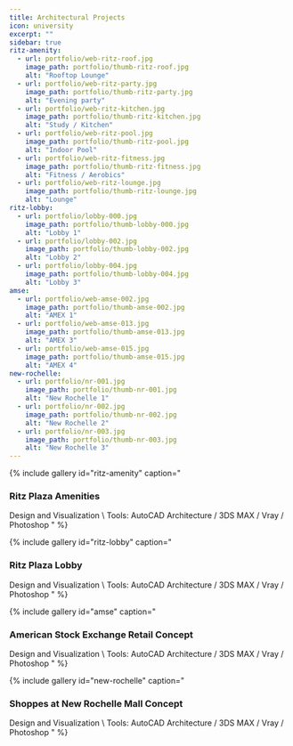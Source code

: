 ```yaml
---
title: Architectural Projects
icon: university
excerpt: ""
sidebar: true
ritz-amenity:
  - url: portfolio/web-ritz-roof.jpg
    image_path: portfolio/thumb-ritz-roof.jpg
    alt: "Rooftop Lounge"
  - url: portfolio/web-ritz-party.jpg
    image_path: portfolio/thumb-ritz-party.jpg
    alt: "Evening party"
  - url: portfolio/web-ritz-kitchen.jpg
    image_path: portfolio/thumb-ritz-kitchen.jpg
    alt: "Study / Kitchen"
  - url: portfolio/web-ritz-pool.jpg
    image_path: portfolio/thumb-ritz-pool.jpg
    alt: "Indoor Pool"
  - url: portfolio/web-ritz-fitness.jpg
    image_path: portfolio/thumb-ritz-fitness.jpg
    alt: "Fitness / Aerobics"
  - url: portfolio/web-ritz-lounge.jpg
    image_path: portfolio/thumb-ritz-lounge.jpg
    alt: "Lounge"
ritz-lobby:
  - url: portfolio/lobby-000.jpg
    image_path: portfolio/thumb-lobby-000.jpg
    alt: "Lobby 1"
  - url: portfolio/lobby-002.jpg
    image_path: portfolio/thumb-lobby-002.jpg
    alt: "Lobby 2"
  - url: portfolio/lobby-004.jpg
    image_path: portfolio/thumb-lobby-004.jpg
    alt: "Lobby 3"
amse:
  - url: portfolio/web-amse-002.jpg
    image_path: portfolio/thumb-amse-002.jpg
    alt: "AMEX 1"
  - url: portfolio/web-amse-013.jpg
    image_path: portfolio/thumb-amse-013.jpg
    alt: "AMEX 3"
  - url: portfolio/web-amse-015.jpg
    image_path: portfolio/thumb-amse-015.jpg
    alt: "AMEX 4"
new-rochelle:
  - url: portfolio/nr-001.jpg
    image_path: portfolio/thumb-nr-001.jpg
    alt: "New Rochelle 1"
  - url: portfolio/nr-002.jpg
    image_path: portfolio/thumb-nr-002.jpg
    alt: "New Rochelle 2"
  - url: portfolio/nr-003.jpg
    image_path: portfolio/thumb-nr-003.jpg
    alt: "New Rochelle 3"
---
```



{% include gallery id="ritz-amenity" caption="
### Ritz Plaza Amenities
Design and Visualization \\
Tools: AutoCAD Architecture / 3DS MAX / Vray / Photoshop 
" %}

{% include gallery id="ritz-lobby" caption="
### Ritz Plaza Lobby
Design and Visualization \\
Tools: AutoCAD Architecture / 3DS MAX / Vray / Photoshop 
" %}

{% include gallery id="amse" caption="
### American Stock Exchange Retail Concept
Design and Visualization \\
Tools: AutoCAD Architecture / 3DS MAX / Vray / Photoshop 
" %}

{% include gallery id="new-rochelle" caption="
### Shoppes at New Rochelle Mall Concept
Design and Visualization \\
Tools: AutoCAD Architecture / 3DS MAX / Vray / Photoshop 
" %}
